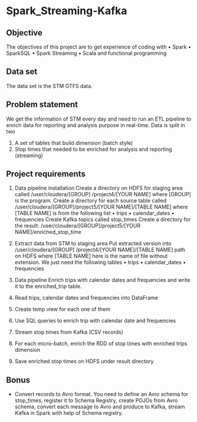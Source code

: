 # Spark_Streaming-Kafka

## Objective
The objectives of this project are to get experience of coding with
•	Spark
•	SparkSQL
•	Spark Streaming
•	Scala and functional programming

## Data set
The data set is the STM GTFS data. 

## Problem statement
We get the information of STM every day and need to run an ETL pipeline to enrich data for reporting and analysis purpose in real-time. Data is split in two
1.	A set of tables that build dimension (batch style)
2.	Stop times that needed to be enriched for analysis and reporting (streaming)

## Project requirements

1.	Data pipeline installation
Create a directory on HDFS for staging area called /user/cloudera/[GROUP] /project4/[YOUR NAME] where [GROUP] is the program. 
Create a directory for each source table called /user/cloudera/[GROUP]/project5/[YOUR NAME]/[TABLE NAME] where [TABLE NAME] is from the following list
•	trips
•	calendar_dates
•	frequencies
Create Kafka topics called stop_times
Create a directory for the result: /user/cloudera/[GROUP]/project5/[YOUR NAME]/enriched_stop_time

2.	Extract data from STM to staging area
Put extracted version into /user/cloudera/[GROUP] /project4/[YOUR NAME]/[TABLE NAME] path on HDFS where [TABLE NAME] here is the name of file without extension.
We just need the following tables
•	trips
•	calendar_dates
•	frequencies

3.	Data pipeline
Enrich trips with calendar dates and frequencies and write it to the enriched_trip table.
1.	Read trips, calendar dates and frequencies into DataFrame
2.	Create temp view for each one of them 
3.	Use SQL queries to enrich trip with calendar date and frequencies
4.	Stream stop times from Kafka (CSV records)
5.	For each micro-batch, enrich the RDD of stop times with enriched trips dimension
6.	Save enriched stop times on HDFS under result directory

## Bonus
-	Convert records to Avro format. You need to define an Avro schema for stop_times, register it to Schema Registry, create POJOs from Avro schema, convert each message to Avro and produce to Kafka, stream Kafka in Spark with help of Schema registry.

 
